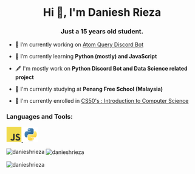 <h1 align="center">Hi 👋, I'm Daniesh Rieza</h1>
<h3 align="center">Just a 15 years old student.</h3>

- 🔭 I’m currently working on [Atom Query Discord Bot](https://github.com/danieshrieza/Atom-Query-Discord-Bot)

- 🌱 I’m currently learning **Python (mostly) and JavaScript**

- 🖋️ I'm mostly work on **Python Discord Bot and Data Science related project**

- 📖 I'm currently studying at **Penang Free School (Malaysia)**

- 📝 I'm currently enrolled in [CS50's : Introduction to Computer Science](https://learning.edx.org/course/course-v1:HarvardX+CS50+X/home)

<p align="left"></p>

<h3 align="left">Languages and Tools:</h3>
<p align="left"> <a href="https://developer.mozilla.org/en-US/docs/Web/JavaScript" target="_blank" rel="noreferrer"> <img src="https://raw.githubusercontent.com/devicons/devicon/master/icons/javascript/javascript-original.svg" alt="javascript" width="40" height="40"/> </a> <a href="https://www.python.org" target="_blank" rel="noreferrer"> <img src="https://raw.githubusercontent.com/devicons/devicon/master/icons/python/python-original.svg" alt="python" width="40" height="40"/> </a> </p>

<p><img align="left" src="https://github-readme-stats.vercel.app/api/top-langs?username=danieshrieza&show_icons=true&locale=en&layout=compact" alt="danieshrieza" /></p>

<p>&nbsp;<img align="center" src="https://github-readme-stats.vercel.app/api?username=danieshrieza&show_icons=true&locale=en" alt="danieshrieza" /></p>

<p><img align="center" src="https://github-readme-streak-stats.herokuapp.com/?user=danieshrieza&" alt="danieshrieza" /></p>
